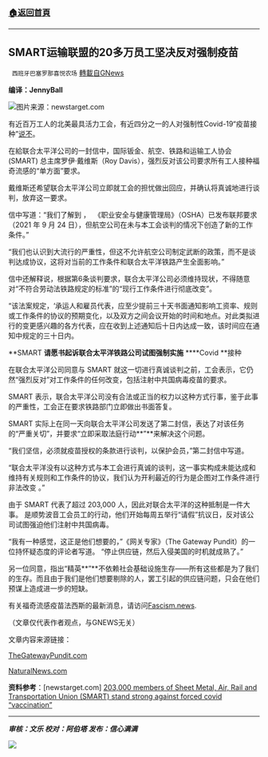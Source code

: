 ###  [:house:返回首頁](https://github.com/ourhimalayas/txt)
---


## SMART运输联盟的20多万员工坚决反对强制疫苗
` 西班牙巴塞罗那喜悦农场` [轉載自GNews](https://gnews.org/zh-hans/1608316/)

**编译：JennyBall**

![](https://assets.gnews.org/wp-content/uploads/2021/10/tempsnip48.png)图片来源：newstarget.com

有近百万工人的北美最具活力工会，有近四分之一的人对强制性Covid-19“疫苗接种”[说不](https://www.thegatewaypundit.com/2021/10/boom-sheet-metal-air-rail-transportation-union-smart-203000-members-announces-stand-forced-vaccines/)。

在給联合太平洋公司的一封信中，国际钣金、航空、铁路和运输工人协会 (SMART) 总主席罗伊·戴维斯（Roy Davis），强烈反对该公司要求所有工人接种福奇流感的“单方面”要求。

戴维斯还希望联合太平洋公司立即就工会的担忧做出回应，并确认将真诚地进行谈判，放弃这一要求。

信中写道：“我们了解到 ，  《职业安全与健康管理局》（OSHA）已发布联邦要求（2021 年 9 月 24 日），但航空公司在未与本工会谈判的情况下创造了新的工作条件。”

“我们也认识到大流行的严重性，但这不允许航空公司制定武断的政策，而不是谈判达成协议，这将对当前的工作条件和联合太平洋铁路产生全面影响。”

信中还解释说，根据第6条谈判要求，联合太平洋公司必须维持现状，不得随意对“不符合劳动法铁路规定的标准”的“现行工作条件进行彻底改变”。

“该法案规定，‘承运人和雇员代表，应至少提前三十天书面通知影响工资率、规则或工作条件的协议的预期变化，以及双方之间会议开始的时间和地点。对此类拟进行的变更感兴趣的各方代表，应在收到上述通知后十日内达成一致，该时间应在通知中规定的三十日内。

**SMART **请愿书起诉联合太平洋铁路公司试图强制实施** ****Covid **接种

在联合太平洋公司同意与 SMART 就这一切进行真诚谈判之前，工会表示，它仍然“强烈反对”对工作条件的任何改变，包括注射中共国病毒疫苗的要求。

SMART 表示，联合太平洋公司没有合法或正当的权力以这种方式行事，鉴于此事的严重性，工会正在要求铁路部门立即做出书面答复。

SMART 实际上在同一天向联合太平洋公司发送了第二封信，表达了对该任务的“严重关切”，并要求“立即采取法庭行动**”**来解决这个问题。

“我们坚信，必须就疫苗授权的条款进行谈判，以保护会员，”第二封信中写道。

“联合太平洋没有以这种方式与本工会进行真诚的谈判，这一事实构成未能达成和维持有关规则和工作条件的协议，我们认为开利最近的行为是企图对工作条件进行非法改变 。”

由于 SMART 代表了超过 203,000 人，因此对联合太平洋的这种抵制是一件大事。 是顺势波音工会员工的行动，他们开始每周五举行“请假”抗议日，反对该公司试图强迫他们注射中共国病毒。

“我有一种感觉，这正是他们想要的，”《网关专家》（The Gateway Pundit）的一位持怀疑态度的评论者写道。 “停止供应链，然后入侵美国的时机就成熟了。”

另一位同意，指出“精英**”**不依赖社会基础设施生存——所有这些都是为了我们的生存。而且由于我们是他们想要剔除的人，罢工引起的供应链问题，只会在他们预谋上造成进一步的短缺。

有关福奇流感疫苗法西斯的最新消息，请访问[Fascism.news](https://fascism.news/).

（文章仅代表作者观点，与GNEWS无关）

文章内容来源链接：

[TheGatewayPundit.com](https://www.thegatewaypundit.com/2021/10/boom-sheet-metal-air-rail-transportation-union-smart-203000-members-announces-stand-forced-vaccines/)

[NaturalNews.com](https://www.naturalnews.com/2021-10-17-boeing-employees-freedomflu-sickout-covid-vaccine-mandate.html)

**资料参考**：[newstarget.com] [203,000 members of Sheet Metal, Air, Rail and Transportation Union (SMART) stand strong against forced covid “vaccination”](https://www.newstarget.com/2021-10-19-203000-smart-members-against-forced-covid-vaccination.html)

* * *

***审核：文乐
校对：阿伯塔
发布：信心满满***

![](https://assets.gnews.org/wp-content/uploads/2021/10/GNEWS_CH.-1-3.jpeg)
